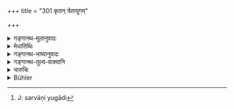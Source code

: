+++
title = "301 कृतन् त्रेतायुगम्"

+++

<details><summary>गङ्गानथ-मूलानुवादः</summary>

The actions of the king constitute the ‘Kṛta’, the ‘Tretā’, the ‘Dvāpara’ and the ‘Kali’ cycles; as it is the king that is called the ‘cycle.’—(301)
</details>

<details><summary>मेधातिथिः</summary>

इतश् च कर्मारम्भपरेण भवितव्यम् । अनारम्भी कलिः स्यात् । स च महान् दोषः । न चैवं मन्तव्यं राज्ञा "कलिर् नाम कालविशेष इतिहासप्रसिद्धः, कथम् अहं स्याम्" इति । यतो **राज्ञो वृत्तानि सर्वाण्य्** एतानि युगानि[^७६३] । तद् उत्तरेण निर्दिश्यते ॥ ९.३०१ ॥


[^७६३]:
     J: sarvāṇi yugādi
</details>

<details><summary>गङ्गानथ-भाष्यानुवादः</summary>

For this reason also the King should be always exerting himself:—Want of exertion represents ‘*Kali*;’ as it constitutes a great evil. The King should not argue that—‘Kali being a particular personage known in history, how can I be *Kali*?’—because the King’s own acts constitute the several ‘cycles.’—This is further explained in the following verse.—(301)
</details>

<details><summary>गङ्गानथ-तुल्य-वाक्यानि</summary>

**(verses 9.301-312)  
**

[\[See texts under
7.1-42.\]]
</details>

<details><summary>भारुचिः</summary>

तथा च कलियुगम् इति कृत्वा नोदासीनः स्यात् । येन च राजवृत्तेनायं कलियुगादिभिर् व्यपदिश्यते राजा। तद् दर्शयति ॥ ९.३०१ ॥
</details>

<details><summary>Bühler</summary>

301	The various ways in which a king behaves (resemble) the Krita, Treta, Dvapara, and Kali ages; hence the king is identified with the ages (of the world).
</details>
